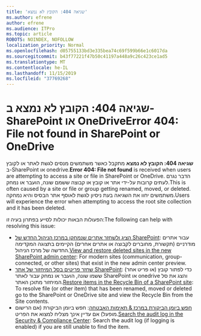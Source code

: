 ```yaml
---
title: 'שגיאה 404: הקובץ לא נמצא'
ms.author: efrene
author: efrene
ms.audience: ITPro
ms.topic: article
ROBOTS: NOINDEX, NOFOLLOW
localization_priority: Normal
ms.openlocfilehash: d05755133bd3e335bea74c69f599b66e1c6017da
ms.sourcegitcommit: b43f77221f47b50c41197a448a9c26c423ce1ad5
ms.translationtype: MT
ms.contentlocale: he-IL
ms.lasthandoff: 11/15/2019
ms.locfileid: "37769268"
---
```

# <a name="error-404-file-not-found-in-sharepoint-or-onedrive"></a><span data-ttu-id="130cd-102">שגיאה 404: הקובץ לא נמצא ב-SharePoint או OneDrive</span><span class="sxs-lookup"><span data-stu-id="130cd-102">Error 404: File not found in SharePoint or OneDrive</span></span>

<span data-ttu-id="130cd-103">**שגיאה 404: הקובץ לא נמצא** מתקבל כאשר משתמשים מנסים לגשת לאתר או לקובץ ב-SharePoint או onedrive.</span><span class="sxs-lookup"><span data-stu-id="130cd-103">**Error 404: File not found** is received when users are attempting to access a site or file in SharePoint or OneDrive.</span></span> <span data-ttu-id="130cd-104">הדבר נגרם לעתים קרובות על-ידי אתר או קובץ או קבוצה ששמם שונה, הועבר או נמחק.</span><span class="sxs-lookup"><span data-stu-id="130cd-104">This is often caused by a site or file or group getting renamed, moved, or deleted.</span></span>
<span data-ttu-id="130cd-105">משתמשים יחוו את השגיאה בעת ניסיון לגשת לאוסף אתר הבסיס והיא נמחקה.</span><span class="sxs-lookup"><span data-stu-id="130cd-105">Users will experience the error when attempting to access the root site collection and it has been deleted.</span></span>

<span data-ttu-id="130cd-106">הפעולות הבאות יכולות לסייע בפתרון בעיה זו:</span><span class="sxs-lookup"><span data-stu-id="130cd-106">The following can help with resolving this issue:</span></span>
- <span data-ttu-id="130cd-107">[הציג ולשחזר אתרים שנמחקו במרכז הניהול החדש של SharePoint](https://docs.microsoft.com/sharepoint/view-and-restore-deleted-sites-in-new-admin-center): עבור אתרים מודרניים (תקשורת, מחוברים לקבוצה או אתרים אחרים) הקיימים בתצוגה המקדימה החדשה של מרכז הניהול.</span><span class="sxs-lookup"><span data-stu-id="130cd-107">[View and restore deleted sites in the new SharePoint admin center](https://docs.microsoft.com/sharepoint/view-and-restore-deleted-sites-in-new-admin-center):  For modern sites (communication, group-connected, or other sites) that exist in the new admin center preview.</span></span>
- <span data-ttu-id="130cd-108">[שחזר פריטים בסל המיחזור של אתר SharePoint](https://support.office.com/article/Restore-items-in-the-Recycle-Bin-of-a-SharePoint-site-6df466b6-55f2-4898-8d6e-c0dff851a0be): כדי לפתור קובץ (או פריט אחר) ששמו שונה, הועבר או נמחק עבור לאתר SharePoint או onedrive והצג את סל המיחזור מתוכן האתר.</span><span class="sxs-lookup"><span data-stu-id="130cd-108">[Restore items in the Recycle Bin of a SharePoint site](https://support.office.com/article/Restore-items-in-the-Recycle-Bin-of-a-SharePoint-site-6df466b6-55f2-4898-8d6e-c0dff851a0be):  To resolve file (or other item) that has been renamed, moved or deleted go to the SharePoint or OneDrive site and view the Recycle Bin from the Site contents.</span></span>
- <span data-ttu-id="130cd-109">[חפש ביומן הביקורת במרכז &amp; תאימות האבטחה](https://docs.microsoft.com/office365/securitycompliance/search-the-audit-log-in-security-and-compliance): חפש ביומן הביקורת (אם הרישום מופעל) אם עדיין אינך מצליח למצוא את הפריט.</span><span class="sxs-lookup"><span data-stu-id="130cd-109">[Search the audit log in the Security &amp; Compliance Center](https://docs.microsoft.com/office365/securitycompliance/search-the-audit-log-in-security-and-compliance):  Search the audit log (if logging is enabled) if you are still unable to find the item.</span></span>